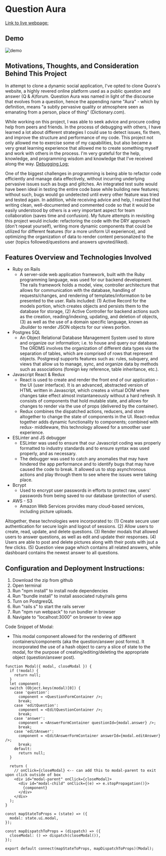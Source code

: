 # Question Aura
[Link to live webpage:](https://question-aura.herokuapp.com/#/)

## Demo

![demo](demo.gif) 

## Motivations, Thoughts, and Consideration Behind This Project
In attempt to clone a dynamic social application, I've opted to clone Quora's website, a highly revered online platform used as a public question and answer (Q & A)forum.  Question Aura was named in light of the discourse that evolves from a question, hence the appending name "Aura" - which by definition, means "a subtly pervasive quality or atmosphere seen as emanating from a person, place of thing" (Dictionary.com).

While working on this project, I was able to seek advice and procure coding help from peers and friends.  In the process of debugging with others, I have learned a lot about different strategies I could use to detect issues, fix them, and improve the structure and performance of my code.  This project not only allowed me to exercise some of my capabilities, but also became a very great learning experience that allowed me to create something myself and work with others in the process.  I'm very grateful for the help, knowledge, and programming wisdom and knowledge that I've received along the way.
[Debugging Log:](https://docs.google.com/document/d/1iJgr5tkqASQELE8cMJGcbkcMAOOaOPEvxwIOVu6gxu4/edit)

One of the biggest challenges in programming is being able to refactor code efficiently and manage data effectively, without incurring underlying pervasive issues such as bugs and glitches.  An integrated test suite would have been ideal in testing the entire code base while building new features; without such, bugs would go undetected until every other feature was tried and tested again.  In addition, while receiving advice and help, I realized that writing clean, well-documented and commented code so that it would be easily understood by others is a very important aspect for team collaboration (saves time and confusion).  My future attempts in revisiting this project would include: refactoring the code with the DRY approach (don't repeat yourself), writing more dynamic components that could be utilized for different features (for a more uniform UI experience), and optimizing the organization of data to render content personalized to the user (topics followed/questions and answers upvoted/liked).


## Features Overview and Technologies Involved
* Ruby on Rails
  - A server-side web application framework, built with the Ruby programming language, was used for our backend development.  The rails framework holds a model, view, controller architecture that allows for communication with the database, handling of requests/changes, and rendering of templates/information to be presented to the user.  Rails included: (1) Active Record for the models portion, which creates objects and persists them to the database for storage, (2) Active Controller for backend actions such as the creation, reading/indexing, updating, and deletion of objects, (3) as well as the use of a domain specific language, known as Jbuilder to render JSON objects for our views portion.  
* Postgres SQL
  - An Object Relational Database Management System used to store and organize our information; i.e. to house and query our database.  The ORDMS involves the organization of different data types via the separation of tables, which are comprised of rows that represent objects.  Postgresql supports features such as: rules, subquery, and views that allow us to manage, sync, and organize data by methods such as associations (foreign key reference, table inheritance, etc.).
* Javascript React & Redux
  - React is used to create and render the front end of our application - the UI (user interface).  It is an advanced, abstracted version of HTML written in Javascript, which creates a virtual DOM where changes take effect almost instantaneously without a hard refresh.  It consists of components that hold mutable state, and allows for changes to render via the use of props (delivered by the container).
  - Redux combines the dispatched actions, reducers, and store altogether to change the state of components in the UI.  React-redux together adds dynamic functionality to components; combined with redux- middleware, this technology allowed for a smoother user experience.
* ESLinter and JS debugger
  - ESLinter was used to ensure that our Javascript coding was properly formatted to industry standards and to ensure syntax was used properly, and as necessary.
  - The debugger was used to catch any anomalies that may have hindered the app performance and to identify bugs that may have caused the code to break.  It allowed us to stop asynchronous actions and play through them to see where the issues were taking place.  
* Bcrypt
  - Used to encrypt user passwords in efforts to protect raw, users' passwords from being saved to our database (protection of users).
* AWS - S3
  - Amazon Web Services provides many cloud-based services, including picture uploads.

Altogether, these technologies were incorporated to:
(1) Create secure user authentication for secure login and logout of sessions.
(2) Allow users to create, read, update, and delete questions.
(3) Render modals that allowed users to answer questions, as well as edit and update their responses.
(4) Users are able to post and delete pictures along with their posts with jsut a few clicks.
(5) Question view page which contains all related answers, while dashboard contains the newest answer to all questions.

## Configuration and Deployment Instructions:
1. Download the zip from github 
2. Open terminal
3. Run "npm install" to install node dependencies
4. Run "bundle install" to install associated ruby/rails gems
5. Turn on PostgresQL
6. Run "rails s" to start the rails server
7. Run "npm run webpack" to run bundler in browser
7. Navigate to "localhost:3000" on browser to view app

Code Snippet of Modal:
  - This modal component allowed for the rendering of different containers/components (aka the question/answer post forms).  It incorporated the use of a hash object to carry a slice of state to the modal, for the purpose of creating/editing/deleting the appropriate object (question/answer post).
``` function Modal({ modal, closeModal }) {
function Modal({ modal, closeModal }) {
  if (!modal) {
    return null;
  }
  let component;
  switch (Object.keys(modal)[0]) {
    case 'question':
      component = <QuestionFormContainer />;
      break;
    case 'editQuestion':
      component = <EditQuestionContainer />;
      break;
    case 'answer':
      component = <AnswerFormContainer questionId={modal.answer} />;
      break;
    case 'editAnswer':
      component = <EditAnswerFormContainer answerId={modal.editAnswer} />;
      break;
    default:
      return null;
  }

  return (
    // onClick={closeModal} <-- can add this to modal-parent to exit upon click outside of box
    <div id="modal-parent" onClick={closeModal}>
      <div id="modal-child" onClick={(e) => e.stopPropagation()}>
        {component}
      </div>
    </div>
  );
}

const mapStateToProps = (state) => ({
  modal: state.ui.modal,
});

const mapDispatchToProps = (dispatch) => ({
  closeModal: () => dispatch(closeModal()),
});

export default connect(mapStateToProps, mapDispatchToProps)(Modal);
```

